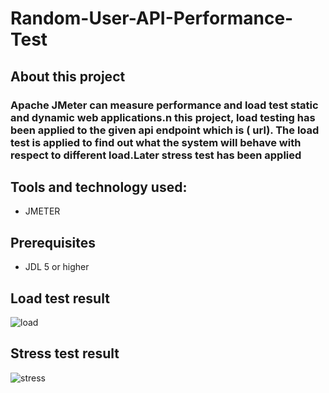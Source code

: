 # Random-User-API-Performance-Test

## About this project 
### Apache JMeter can measure performance and load test static and dynamic web applications.n this project, load testing  has been applied to the given api endpoint which is ( url).  The load test  is applied to find out what the system will behave with respect  to different load.Later stress test has been applied 

## Tools and technology used:
- JMETER

## Prerequisites
- JDL 5 or higher

## Load test result
![load](https://github.com/abanti07/Random-User-API-Performance-Test/assets/143074304/1f7a6150-c041-4a90-80a7-0b2f97393266)



## Stress test result
![stress](https://github.com/abanti07/Random-User-API-Performance-Test/assets/143074304/6c2a7f8d-6692-436a-acb3-ed7b51a34210)

